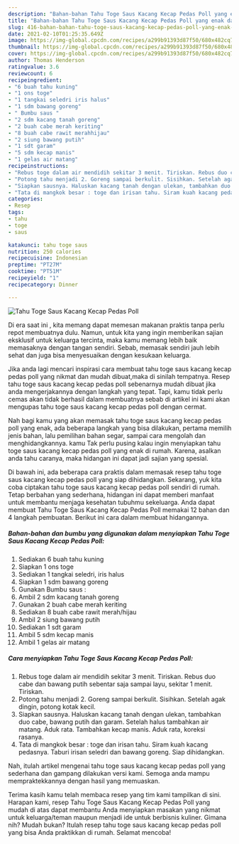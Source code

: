 ```yaml
---
description: "Bahan-bahan Tahu Toge Saus Kacang Kecap Pedas Poll yang enak dan Mudah Dibuat"
title: "Bahan-bahan Tahu Toge Saus Kacang Kecap Pedas Poll yang enak dan Mudah Dibuat"
slug: 416-bahan-bahan-tahu-toge-saus-kacang-kecap-pedas-poll-yang-enak-dan-mudah-dibuat
date: 2021-02-10T01:25:35.649Z
image: https://img-global.cpcdn.com/recipes/a299b91393d87f50/680x482cq70/tahu-toge-saus-kacang-kecap-pedas-poll-foto-resep-utama.jpg
thumbnail: https://img-global.cpcdn.com/recipes/a299b91393d87f50/680x482cq70/tahu-toge-saus-kacang-kecap-pedas-poll-foto-resep-utama.jpg
cover: https://img-global.cpcdn.com/recipes/a299b91393d87f50/680x482cq70/tahu-toge-saus-kacang-kecap-pedas-poll-foto-resep-utama.jpg
author: Thomas Henderson
ratingvalue: 3.6
reviewcount: 6
recipeingredient:
- "6 buah tahu kuning"
- "1 ons toge"
- "1 tangkai seledri iris halus"
- "1 sdm bawang goreng"
- " Bumbu saus "
- "2 sdm kacang tanah goreng"
- "2 buah cabe merah keriting"
- "8 buah cabe rawit merahhijau"
- "2 siung bawang putih"
- "1 sdt garam"
- "5 sdm kecap manis"
- "1 gelas air matang"
recipeinstructions:
- "Rebus toge dalam air mendidih sekitar 3 menit. Tiriskan. Rebus duo cabe dan bawang putih sebentar saja sampai layu, sekitar 1 menit. Tiriskan."
- "Potong tahu menjadi 2. Goreng sampai berkulit. Sisihkan. Setelah agak dingin, potong kotak kecil."
- "Siapkan sausnya. Haluskan kacang tanah dengan ulekan, tambahkan duo cabe, bawang putih dan garam. Setelah halus tambahkan air matang. Aduk rata. Tambahkan kecap manis. Aduk rata, koreksi rasanya."
- "Tata di mangkok besar : toge dan irisan tahu. Siram kuah kacang pedasnya. Taburi irisan seledri dan bawang goreng. Siap dihidangkan."
categories:
- Resep
tags:
- tahu
- toge
- saus

katakunci: tahu toge saus 
nutrition: 250 calories
recipecuisine: Indonesian
preptime: "PT27M"
cooktime: "PT51M"
recipeyield: "1"
recipecategory: Dinner

---
```



![Tahu Toge Saus Kacang Kecap Pedas Poll](https://img-global.cpcdn.com/recipes/a299b91393d87f50/680x482cq70/tahu-toge-saus-kacang-kecap-pedas-poll-foto-resep-utama.jpg)

Di era  saat ini , kita memang dapat memesan makanan praktis tanpa perlu repot membuatnya dulu. Namun, untuk kita yang ingin memberikan sajian eksklusif untuk keluarga tercinta, maka kamu memang lebih baik memasaknya dengan tangan sendiri. Sebab, memasak sendiri jauh lebih sehat dan juga bisa menyesuaikan dengan kesukaan keluarga.

Jika anda lagi mencari inspirasi cara membuat tahu toge saus kacang kecap pedas poll yang nikmat dan mudah dibuat,maka di sinilah tempatnya. Resep tahu toge saus kacang kecap pedas poll  sebenarnya mudah dibuat jika anda mengerjakannya dengan langkah yang tepat. Tapi, kamu tidak perlu cemas akan tidak berhasil dalam membuatnya 
sebab di artikel ini kami akan mengupas tahu toge saus kacang kecap pedas poll dengan cermat.  



Nah bagi kamu yang akan memasak tahu toge saus kacang kecap pedas poll yang enak, ada beberapa langkah yang bisa dilakukan, pertama memilih jenis bahan, lalu pemilihan bahan segar, sampai cara mengolah dan menghidangkannya. kamu Tak perlu pusing kalau ingin menyiapkan tahu toge saus kacang kecap pedas poll yang enak di rumah. Karena, asalkan anda  tahu caranya, maka hidangan ini dapat jadi sajian yang spesial.

Di bawah ini, ada beberapa cara praktis  dalam memasak resep tahu toge saus kacang kecap pedas poll yang siap dihidangkan. Sekarang, yuk kita coba ciptakan tahu toge saus kacang kecap pedas poll sendiri di rumah. Tetap berbahan yang sederhana, hidangan ini dapat memberi manfaat untuk membantu menjaga kesehatan tubuhmu sekeluarga. Anda dapat membuat Tahu Toge Saus Kacang Kecap Pedas Poll memakai 12 bahan dan 4 langkah pembuatan. Berikut ini cara dalam membuat hidangannya.

<!--inarticleads1-->

##### Bahan-bahan dan bumbu yang digunakan dalam menyiapkan Tahu Toge Saus Kacang Kecap Pedas Poll:

1. Sediakan 6 buah tahu kuning
1. Siapkan 1 ons toge
1. Sediakan 1 tangkai seledri, iris halus
1. Siapkan 1 sdm bawang goreng
1. Gunakan  Bumbu saus :
1. Ambil 2 sdm kacang tanah goreng
1. Gunakan 2 buah cabe merah keriting
1. Sediakan 8 buah cabe rawit merah/hijau
1. Ambil 2 siung bawang putih
1. Sediakan 1 sdt garam
1. Ambil 5 sdm kecap manis
1. Ambil 1 gelas air matang




<!--inarticleads2-->

##### Cara menyiapkan Tahu Toge Saus Kacang Kecap Pedas Poll:

1. Rebus toge dalam air mendidih sekitar 3 menit. Tiriskan. Rebus duo cabe dan bawang putih sebentar saja sampai layu, sekitar 1 menit. Tiriskan.
1. Potong tahu menjadi 2. Goreng sampai berkulit. Sisihkan. Setelah agak dingin, potong kotak kecil.
1. Siapkan sausnya. Haluskan kacang tanah dengan ulekan, tambahkan duo cabe, bawang putih dan garam. Setelah halus tambahkan air matang. Aduk rata. Tambahkan kecap manis. Aduk rata, koreksi rasanya.
1. Tata di mangkok besar : toge dan irisan tahu. Siram kuah kacang pedasnya. Taburi irisan seledri dan bawang goreng. Siap dihidangkan.




Nah, itulah artikel mengenai  tahu toge saus kacang kecap pedas poll  yang sederhana dan gampang dilakukan versi kami. Semoga anda mampu mempraktekkannya dengan hasil yang memuaskan. 

Terima kasih kamu telah membaca resep yang tim kami tampilkan di sini. Harapan kami, resep  Tahu Toge Saus Kacang Kecap Pedas Poll yang mudah di atas dapat membantu Anda menyiapkan masakan yang nikmat untuk keluarga/teman maupun menjadi ide untuk berbisnis kuliner. Gimana nih? Mudah bukan? Itulah resep tahu toge saus kacang kecap pedas poll yang bisa Anda praktikkan di rumah. Selamat mencoba!

